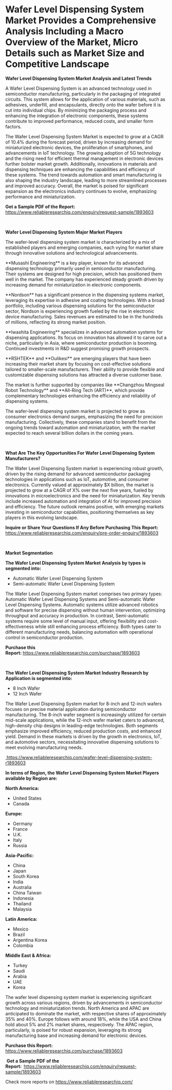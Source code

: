 <p><h1>Wafer Level Dispensing System Market Provides a Comprehensive Analysis Including a Macro Overview of the Market, Micro Details such as Market Size and Competitive Landscape</h1></p><p><strong>Wafer Level Dispensing System Market Analysis and Latest Trends</strong></p>
<p><p>A Wafer Level Dispensing System is an advanced technology used in semiconductor manufacturing, particularly in the packaging of integrated circuits. This system allows for the application of various materials, such as adhesives, underfill, and encapsulants, directly onto the wafer before it is cut into individual chips. By minimizing the packaging process and enhancing the integration of electronic components, these systems contribute to improved performance, reduced costs, and smaller form factors.</p><p>The Wafer Level Dispensing System Market is expected to grow at a CAGR of 10.4% during the forecast period, driven by increasing demand for miniaturized electronic devices, the proliferation of smartphones, and advancements in IoT technology. The growing adoption of 5G technology and the rising need for efficient thermal management in electronic devices further bolster market growth. Additionally, innovations in materials and dispensing techniques are enhancing the capabilities and efficiency of these systems. The trend towards automation and smart manufacturing is also shaping the industry landscape, leading to more streamlined processes and improved accuracy. Overall, the market is poised for significant expansion as the electronics industry continues to evolve, emphasizing performance and miniaturization.</p></p>
<p><strong>Get a Sample PDF of the Report:&nbsp;</strong> <a href="https://www.reliableresearchiq.com/enquiry/request-sample/1893603?utm_campaign=2642&utm_medium=2&utm_source=Github&utm_content=ia&utm_term=01032025&utm_id=wafer-level-dispensing-system">https://www.reliableresearchiq.com/enquiry/request-sample/1893603</a></p>
<p>&nbsp;</p>
<p><strong>Wafer Level Dispensing System Major Market Players</strong></p>
<p><p>The wafer-level dispensing system market is characterized by a mix of established players and emerging companies, each vying for market share through innovative solutions and technological advancements.</p><p>**Musashi Engineering** is a key player, known for its advanced dispensing technology primarily used in semiconductor manufacturing. Their systems are designed for high precision, which has positioned them well in the market. The company has experienced steady growth driven by increasing demand for miniaturization in electronic components.</p><p>**Nordson** has a significant presence in the dispensing systems market, leveraging its expertise in adhesive and coating technologies. With a broad portfolio, including various dispensing solutions for the semiconductor sector, Nordson is experiencing growth fueled by the rise in electronic device manufacturing. Sales revenues are estimated to be in the hundreds of millions, reflecting its strong market position.</p><p>**Iwashita Engineering** specializes in advanced automation systems for dispensing applications. Its focus on innovation has allowed it to carve out a niche, particularly in Asia, where semiconductor production is booming. Continued investments in R&D suggest promising growth prospects.</p><p>**RSHTEK** and **Oulikesi** are emerging players that have been increasing their market share by focusing on cost-effective solutions tailored to smaller-scale manufacturers. Their ability to provide flexible and customizable dispensing solutions has attracted a diverse customer base. </p><p>The market is further supported by companies like **Changzhou Mingseal Robot Technology** and **All-Ring Tech (ART)**, which provide complementary technologies enhancing the efficiency and reliability of dispensing systems.</p><p>The wafer-level dispensing system market is projected to grow as consumer electronics demand surges, emphasizing the need for precision manufacturing. Collectively, these companies stand to benefit from the ongoing trends toward automation and miniaturization, with the market expected to reach several billion dollars in the coming years.</p></p>
<p>&nbsp;</p>
<p><strong>What Are The Key Opportunities For Wafer Level Dispensing System Manufacturers?</strong></p>
<p><p>The Wafer Level Dispensing System market is experiencing robust growth, driven by the rising demand for advanced semiconductor packaging technologies in applications such as IoT, automotive, and consumer electronics. Currently valued at approximately $X billion, the market is projected to grow at a CAGR of X% over the next five years, fueled by innovations in microelectronics and the need for miniaturization. Key trends include increased automation and integration of AI for improved precision and efficiency. The future outlook remains positive, with emerging markets investing in semiconductor capabilities, positioning themselves as key players in this evolving landscape.</p></p>
<p><strong>Inquire or Share Your Questions If Any Before Purchasing This Report:</strong> <a href="https://www.reliableresearchiq.com/enquiry/pre-order-enquiry/1893603?utm_campaign=2642&utm_medium=2&utm_source=Github&utm_content=ia&utm_term=01032025&utm_id=wafer-level-dispensing-system">https://www.reliableresearchiq.com/enquiry/pre-order-enquiry/1893603</a></p>
<p>&nbsp;</p>
<p><strong>Market Segmentation</strong></p>
<p><strong>The Wafer Level Dispensing System Market Analysis by types is segmented into:</strong></p>
<p><ul><li>Automatic Wafer Level Dispensing System</li><li>Semi-automatic Wafer Level Dispensing System</li></ul></p>
<p><p>The Wafer Level Dispensing System market comprises two primary types: Automatic Wafer Level Dispensing Systems and Semi-automatic Wafer Level Dispensing Systems. Automatic systems utilize advanced robotics and software for precise dispensing without human intervention, optimizing throughput and accuracy in production. In contrast, Semi-automatic systems require some level of manual input, offering flexibility and cost-effectiveness while still enhancing process efficiency. Both types cater to different manufacturing needs, balancing automation with operational control in semiconductor production.</p></p>
<p><strong>Purchase this Report:&nbsp;</strong><a href="https://www.reliableresearchiq.com/purchase/1893603?utm_campaign=2642&utm_medium=2&utm_source=Github&utm_content=ia&utm_term=01032025&utm_id=wafer-level-dispensing-system">https://www.reliableresearchiq.com/purchase/1893603</a></p>
<p>&nbsp;</p>
<p><strong>The Wafer Level Dispensing System Market Industry Research by Application is segmented into:</strong></p>
<p><ul><li>8 Inch Wafer</li><li>12 Inch Wafer</li></ul></p>
<p><p>The Wafer Level Dispensing System market for 8-inch and 12-inch wafers focuses on precise material application during semiconductor manufacturing. The 8-inch wafer segment is increasingly utilized for certain mid-scale applications, while the 12-inch wafer market caters to advanced, high-density chip designs in leading-edge technologies. Both segments emphasize improved efficiency, reduced production costs, and enhanced yield. Demand in these markets is driven by the growth in electronics, IoT, and automotive sectors, necessitating innovative dispensing solutions to meet evolving manufacturing needs.</p></p>
<p><a href="https://www.reliableresearchiq.com/wafer-level-dispensing-system-r1893603?utm_campaign=2642&utm_medium=2&utm_source=Github&utm_content=ia&utm_term=01032025&utm_id=wafer-level-dispensing-system">&nbsp;https://www.reliableresearchiq.com/wafer-level-dispensing-system-r1893603</a></p>
<p><strong>In terms of Region, the Wafer Level Dispensing System Market Players available by Region are:</strong></p>
<p>
    <p> <strong> North America: </strong>
        <ul>
            <li>United States</li>
            <li>Canada</li>
        </ul>
        </p> 
    <p> <strong> Europe: </strong>
        <ul>
            <li>Germany</li>
            <li>France</li>
            <li>U.K.</li>
            <li>Italy</li>
            <li>Russia</li>
        </ul>
        </p> 
    <p> <strong> Asia-Pacific: </strong>
        <ul>
            <li>China</li>
            <li>Japan</li>
            <li>South Korea</li>
            <li>India</li>
            <li>Australia</li>
            <li>China Taiwan</li>
            <li>Indonesia</li>
            <li>Thailand</li>
            <li>Malaysia</li>
        </ul>
        </p> 
    <p> <strong> Latin America: </strong>
        <ul>
            <li>Mexico</li>
            <li>Brazil</li>
            <li>Argentina Korea</li>
            <li>Colombia</li>
        </ul>
        </p> 
    <p> <strong> Middle East & Africa: </strong>
        <ul>
            <li>Turkey</li>
            <li>Saudi</li>
            <li>Arabia</li>
            <li>UAE</li>
            <li>Korea</li>
        </ul>
    </p>
    </p>
<p><p>The wafer level dispensing system market is experiencing significant growth across various regions, driven by advancements in semiconductor technology and miniaturization trends. North America and APAC are anticipated to dominate the market, with respective shares of approximately 35% and 40%. Europe follows with around 18%, while the USA and China hold about 5% and 2% market shares, respectively. The APAC region, particularly, is poised for robust expansion, leveraging its strong manufacturing base and increasing demand for electronic devices.</p></p>
<p><strong>Purchase this Report: </strong><a href="https://www.reliableresearchiq.com/purchase/1893603?utm_campaign=2642&utm_medium=2&utm_source=Github&utm_content=ia&utm_term=01032025&utm_id=wafer-level-dispensing-system">https://www.reliableresearchiq.com/purchase/1893603</a></p>
<p>&nbsp;<strong>Get a Sample PDF of the Report:&nbsp;&nbsp;</strong><a href="https://www.reliableresearchiq.com/enquiry/request-sample/1893603?utm_campaign=2642&utm_medium=2&utm_source=Github&utm_content=ia&utm_term=01032025&utm_id=wafer-level-dispensing-system">https://www.reliableresearchiq.com/enquiry/request-sample/1893603</a></p>
<p><strong></strong></p>
<p>Check more reports on <a href="https://www.reliableresearchiq.com/?utm_campaign=2642&utm_medium=2&utm_source=Github&utm_content=ia&utm_term=01032025&utm_id=wafer-level-dispensing-system">https://www.reliableresearchiq.com/</a></p>